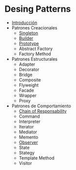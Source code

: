# Desing Patterns

- [Introducción](/desing-patterns/introduccion/README.md)
- Patrones Creacionales
    - [Singleton](/desing-patterns/patrones-creacionales/singleton/README.md) 
    - [Builder](/desing-patterns/patrones-creacionales/builder/README.md)
    - [Prototype](/desing-patterns/patrones-creacionales/prototype/README.md)
    - Abstract Factory
    - Factory Method
- Patrones Estructurales
    - Adapter
    - Decorator
    - Bridge
    - Composite
    - Flyweight
    - Facade
    - Wrapper
    - Proxy
- Patrones de Comportamiento
    - [Chain of Responsability](/desing-patterns/patrones-de-comportamiento/chain-of-responsibility/README.md)
    - Command
    - Interpreter
    - Iterator
    - Mediator
    - Memento
    - [Observer](/desing-patterns/patrones-de-comportamiento/observer/README.md)
    - State
    - Stategy
    - Template Method
    - Visitor